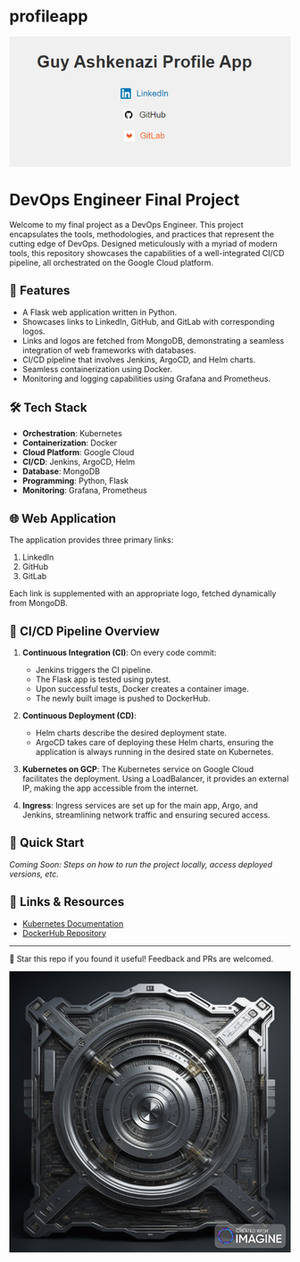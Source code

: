 # profileapp
![plot](/images/profileapp.png)

# DevOps Engineer Final Project

Welcome to my final project as a DevOps Engineer. This project encapsulates the tools, methodologies, and practices that represent the cutting edge of DevOps. Designed meticulously with a myriad of modern tools, this repository showcases the capabilities of a well-integrated CI/CD pipeline, all orchestrated on the Google Cloud platform.

## 🚀 Features

- A Flask web application written in Python.
- Showcases links to LinkedIn, GitHub, and GitLab with corresponding logos.
- Links and logos are fetched from MongoDB, demonstrating a seamless integration of web frameworks with databases.
- CI/CD pipeline that involves Jenkins, ArgoCD, and Helm charts.
- Seamless containerization using Docker.
- Monitoring and logging capabilities using Grafana and Prometheus.

## 🛠️ Tech Stack

- **Orchestration**: Kubernetes
- **Containerization**: Docker
- **Cloud Platform**: Google Cloud
- **CI/CD**: Jenkins, ArgoCD, Helm
- **Database**: MongoDB
- **Programming**: Python, Flask
- **Monitoring**: Grafana, Prometheus

## 🌐 Web Application

The application provides three primary links:

1. LinkedIn
2. GitHub
3. GitLab

Each link is supplemented with an appropriate logo, fetched dynamically from MongoDB.

## 🔧 CI/CD Pipeline Overview

1. **Continuous Integration (CI)**: On every code commit:
    - Jenkins triggers the CI pipeline.
    - The Flask app is tested using pytest.
    - Upon successful tests, Docker creates a container image.
    - The newly built image is pushed to DockerHub.
  
2. **Continuous Deployment (CD)**:
    - Helm charts describe the desired deployment state.
    - ArgoCD takes care of deploying these Helm charts, ensuring the application is always running in the desired state on Kubernetes.

3. **Kubernetes on GCP**: The Kubernetes service on Google Cloud facilitates the deployment. Using a LoadBalancer, it provides an external IP, making the app accessible from the internet.

4. **Ingress**: Ingress services are set up for the main app, Argo, and Jenkins, streamlining network traffic and ensuring secured access.

## 🚀 Quick Start

*Coming Soon: Steps on how to run the project locally, access deployed versions, etc.*

## 🔗 Links & Resources

- [Kubernetes Documentation](https://kubernetes.io/docs/)
- [DockerHub Repository](https://hub.docker.com/repositories/guyashkenazi)
---

🌟 Star this repo if you found it useful! Feedback and PRs are welcomed.


![plot](/images/ori.jpeg)
